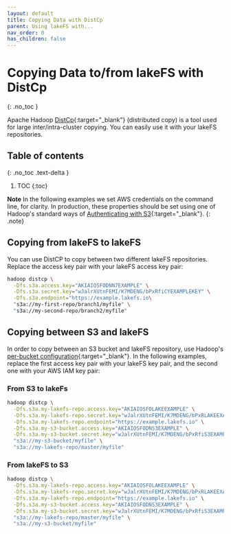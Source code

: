 ```yaml
---
layout: default
title: Copying Data with DistCp
parent: Using lakeFS with...
nav_order: 0
has_children: false
---
```


# Copying Data to/from lakeFS with DistCp
{: .no_toc }

Apache Hadoop [DistCp](https://hadoop.apache.org/docs/current/hadoop-distcp/DistCp.html){:target="_blank"} (distributed copy) is a tool used for large inter/intra-cluster copying. You can easily use it with your lakeFS repositories.
## Table of contents
{: .no_toc .text-delta }

1. TOC
{:toc}

**Note** 
In the following examples we set AWS credentials on the command line, for clarity. In production, these properties should be set using one of Hadoop's standard ways of [Authenticating with S3](https://hadoop.apache.org/docs/current/hadoop-aws/tools/hadoop-aws/index.html#Authenticating_with_S3){:target="_blank"}. 
{: .note}


## Copying from lakeFS to lakeFS

You can use DistCP to copy between two different lakeFS repositories. Replace the access key pair with your lakeFS access key pair:

```bash
hadoop distcp \
  -Dfs.s3a.access.key="AKIAIOSFODNN7EXAMPLE" \
  -Dfs.s3a.secret.key="wJalrXUtnFEMI/K7MDENG/bPxRfiCYEXAMPLEKEY" \
  -Dfs.s3a.endpoint="https://example.lakefs.io\
  "s3a://my-first-repo/branch1/myfile" \
  "s3a://my-second-repo/branch2/myfile"
```


## Copying between S3 and lakeFS
In order to copy between an S3 bucket and lakeFS repository, use Hadoop's [per-bucket configuration](https://hadoop.apache.org/docs/current/hadoop-aws/tools/hadoop-aws/index.html#Configuring_different_S3_buckets_with_Per-Bucket_Configuration){:target="_blank"}.
In the following examples, replace the first access key pair with your lakeFS key pair, and the second one with your AWS IAM key pair:

### From S3 to lakeFs
```bash
hadoop distcp \
  -Dfs.s3a.my-lakefs-repo.access.key="AKIAIOSFOLAKEEXAMPLE" \
  -Dfs.s3a.my-lakefs-repo.secret.key="wJalrXUtnFEMI/K7MDENG/bPxRLAKEEXAMPLEKEY" \
  -Dfs.s3a.my-lakefs-repo.endpoint="https://example.lakefs.io" \
  -Dfs.s3a.my-s3-bucket.access.key="AKIAIOSFODNS3EXAMPLE" \
  -Dfs.s3a.my-s3-bucket.secret.key="wJalrXUtnFEMI/K7MDENG/bPxRfiS3EXAMPLEKEY" \
  "s3a://my-s3-bucket/myfile" \
  "s3a://my-lakefs-repo/master/myfile"
```

### From lakeFS to S3
```bash
hadoop distcp \
  -Dfs.s3a.my-lakefs-repo.access.key="AKIAIOSFOLAKEEXAMPLE" \
  -Dfs.s3a.my-lakefs-repo.secret.key="wJalrXUtnFEMI/K7MDENG/bPxRLAKEEXAMPLEKEY" \
  -Dfs.s3a.my-lakefs-repo.endpoint="https://example.lakefs.io" \
  -Dfs.s3a.my-s3-bucket.access.key="AKIAIOSFODNS3EXAMPLE" \
  -Dfs.s3a.my-s3-bucket.secret.key="wJalrXUtnFEMI/K7MDENG/bPxRfiS3EXAMPLEKEY" \
  "s3a://my-lakefs-repo/master/myfile" \
  "s3a://my-s3-bucket/myfile"
```
